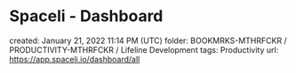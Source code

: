 # Spaceli - Dashboard

created: January 21, 2022 11:14 PM (UTC)
folder: BOOKMRKS-MTHRFCKR / PRODUCTIVITY-MTHRFCKR / Lifeline Development
tags: Productivity
url: https://app.spaceli.io/dashboard/all